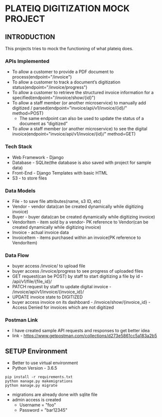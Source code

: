 # PLATEIQ DIGITIZATION MOCK PROJECT
## INTRODUCTION
This projects tries to mock the functioning of what plateiq does.
### APIs Implemented

- To allow a customer to provide a PDF document to process(endpoint="/invoice")
- To allow a customer to track a document’s digitization status(endpoint="/invoice/progress")
- To allow a customer to retrieve the structured invoice information for a specified(endpoint="/invoice/show/{id}")
- To allow a staff member (or another microservice) to manually add digitized / parsed(endpoint="invoice/api/v1/invoice/{id}/" method=POST)
  - The same endpoint can also be used to update the status of a document as “digitized”
- To allow a staff member (or another microservice) to see the digital invoice(endpoint="invoice/api/v1/invoice/{id}/" method=GET)

### Tech Stack
- Web Framework - Django
- Database - SQLite(the database is also saved with project for sample data)
- Front-End - Django Templates with basic HTML
- S3 - to store files

### Data Models
- File - to save file attributes(name, s3 ID, etc)
- Vendor - vendor data(can be created dynamically while digitizing invoice)
- Buyer - buyer data(can be created dynamically while digitizing invoice)
- VendorItem - item sold by a vendor- PK reference to Vendor(can be created dynamically while digitizing invoice)
- Invoice - actual invoice data
- InvoiceItem - items purchased within an invoice(PK reference to VendorItem)

### Data Flow
- buyer access /invoice/ to upload file
- buyer access /invoice/progress to see progress of uploaded files
- GET request(can be POST) by staff to start digitizing a file by id - /api/v1/file/{file_id}/
- PATCH request by staff to update digital invoice - /invoice/api/v1/invoice/{invoice_id}/
- UPDATE invoice state to DIGITIZED
- buyer access invoice on its dashboard - /invoice/show/{invoice_id} - Access Denied for invoices which are not digitized

### Postman Link
- I have created sample API requests and responses to get better idea
- link - https://www.getpostman.com/collections/d273e5861cc5a183a2b5

## SETUP Environment
- Better to use virtual environment
- Python Version - 3.6.5

```
pip install -r requirements.txt
python manage.py makemigrations
python manage.py migrate
```
- migrations are already done with sqlite file
- admin access is created
  - Username = "foo"
  - Password = "bar12345"

